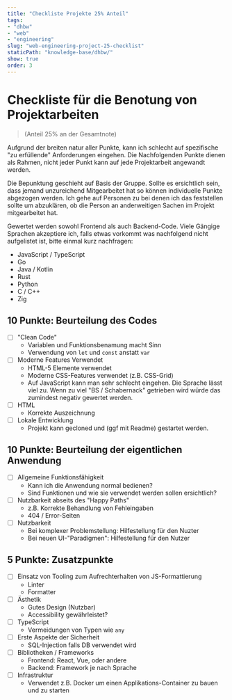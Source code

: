 ```yaml
---
title: "Checkliste Projekte 25% Anteil"
tags: 
- "dhbw"
- "web"
- "engineering"
slug: "web-engineering-project-25-checklist"
staticPath: "knowledge-base/dhbw/"
show: true
order: 3
---
```

# Checkliste für die Benotung von Projektarbeiten
> (Anteil 25% an der Gesamtnote)

Aufgrund der breiten natur aller Punkte, kann ich schlecht auf spezifische "zu erfüllende" Anforderungen eingehen.
Die Nachfolgenden Punkte dienen als Rahmen, nicht jeder Punkt kann auf jede Projektarbeit angewandt werden.

Die Bepunktung geschieht auf Basis der Gruppe. Sollte es ersichtlich sein, dass jemand unzureichend Mitgearbeitet hat so können individuelle Punkte abgezogen werden. Ich gehe auf Personen zu bei denen ich das feststellen sollte um abzuklären, ob die Person an anderweitigen Sachen im Projekt mitgearbeitet hat.

Gewertet werden sowohl Frontend als auch Backend-Code. Viele Gängige Sprachen akzeptiere ich, falls etwas vorkommt was nachfolgend nicht aufgelistet ist, bitte einmal kurz nachfragen:
- JavaScript / TypeScript
- Go
- Java / Kotlin
- Rust
- Python
- C / C++
- Zig

## 10 Punkte: Beurteilung des Codes
- [ ] "Clean Code"
  - Variablen und Funktionsbenamung macht Sinn
  - Verwendung von `let` und `const` anstatt `var`
- [ ] Moderne Features Verwendet
  - HTML-5 Elemente verwendet
  - Moderne CSS-Features verwendet (z.B. CSS-Grid)
  - Auf JavaScript kann man sehr schlecht eingehen. Die Sprache lässt viel zu. Wenn zu viel "BS / Schabernack" getrieben wird würde das zumindest negativ gewertet werden.
- [ ] HTML
  - Korrekte Auszeichnung
- [ ] Lokale Entwicklung
  - Projekt kann gecloned und (ggf mit Readme) gestartet werden.

## 10 Punkte: Beurteilung der eigentlichen Anwendung
- [ ] Allgemeine Funktionsfähigkeit
  - Kann ich die Anwendung normal bedienen?
  - Sind Funktionen und wie sie verwendet werden sollen ersichtlich?
- [ ] Nutzbarkeit abseits des "Happy Paths"
  - z.B. Korrekte Behandlung von Fehleingaben
  - 404 / Error-Seiten
- [ ] Nutzbarkeit
  - Bei komplexer Problemstellung: Hilfestellung für den Nuzter
  - Bei neuen UI-"Paradigmen": Hilfestellung für den Nutzer

## 5 Punkte: Zusatzpunkte
- [ ] Einsatz von Tooling zum Aufrechterhalten von JS-Formattierung
  - Linter
  - Formatter
- [ ] Ästhetik
  - Gutes Design (Nutzbar)
  - Accessibility gewährleistet?
- [ ] TypeScript
  - Vermeidungen von Typen wie `any`
- [ ] Erste Aspekte der Sicherheit
  - SQL-Injection falls DB verwendet wird
- [ ] Bibliotheken / Frameworks
  - Frontend: React, Vue, oder andere
  - Backend: Framework je nach Sprache
- [ ] Infrastruktur
  - Verwendet z.B. Docker um einen Applikations-Container zu bauen und zu starten

<script>
  const checkboxes = document.querySelectorAll('input[type=checkbox]');
  checkboxes.forEach((box) => box.disabled = false);
</script>